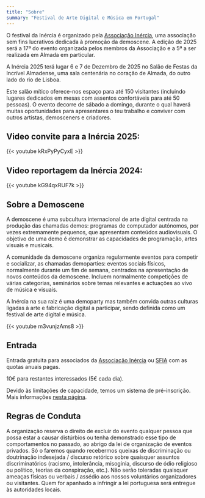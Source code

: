```yaml
---
title: "Sobre"
summary: "Festival de Arte Digital e Música em Portugal"
---
```

>
O festival da Inércia é organizado pela [Associação Inércia](https://inercia.pt), uma associação sem fins lucrativos dedicada à promoção da demoscene. A edição de 2025 será a 17ª do evento organizada pelos membros da Associação e a 5ª a ser realizada em Almada em particular.

A Inércia 2025 terá lugar 6 e 7 de Dezembro de 2025 no Salão de Festas da Incrível Almadense, uma sala centenária no coração de Almada, do outro lado do rio de Lisboa.

Este salão mítico oferece-nos espaço para até 150 visitantes (incluindo lugares dedicados em mesas com assentos confortáveis para até 50 pessoas). O evento decorre de sábado a domingo, durante o qual haverá muitas oportunidades para apresentares o teu trabalho e conviver com outros artistas, demosceners e criadores.

## Video convite para a Inércia 2025:

{{< youtube kRxPyPyCyxE >}}

## Video reportagem da Inércia 2024:

{{< youtube kG94qxRUF7k >}}

## Sobre a Demoscene

A demoscene é uma subcultura internacional de arte digital centrada na produção das chamadas demos: programas de computador autónomos, por vezes extremamente pequenos, que apresentam conteúdos audiovisuais. O objetivo de uma demo é demonstrar as capacidades de programação, artes visuais e musicais.

A comunidade da demoscene organiza regularmente eventos para competir e socializar, as chamadas demoparties: eventos sociais físicos, normalmente durante um fim de semana, centrados na apresentação de novos conteúdos da demoscene. Incluem normalmente competições de várias categorias, seminários sobre temas relevantes e actuações ao vivo de música e visuais.

A Inércia na sua raiz é uma demoparty mas também convida outras culturas ligadas à arte e fabricação digital a participar, sendo definida como um festival de arte digital e música.

{{< youtube m3vunjzAms8 >}}

## Entrada

Entrada gratuita para associados da [Associação Inércia](https://inercia.pt) ou [SFIA](https://incrivelalmadense.pt) com as quotas anuais pagas.

10€ para restantes interessados (5€ cada dia).

Devido às limitações de capacidade, temos um sistema de pré-inscrição. Mais informações [nesta página](./visiting/).

## Regras de Conduta

A organização reserva o direito de excluir do evento qualquer pessoa que possa estar a causar distúrbios ou tenha demonstrado esse tipo de comportamentos no passado, ao abrigo da lei de organização de eventos privados. Só o faremos quando recebermos queixas de discriminação ou doutrinação indesejada / discurso retórico sobre quaisquer assuntos discriminatórios (racismo, intolerância, misoginia, discurso de ódio religioso ou político, teorias da conspiração, etc.). Não serão toleradas quaisquer ameaças físicas ou verbais / assédio aos nossos voluntários organizadores ou visitantes. Quem for apanhado a infringir a lei portuguesa será entregue às autoridades locais.

